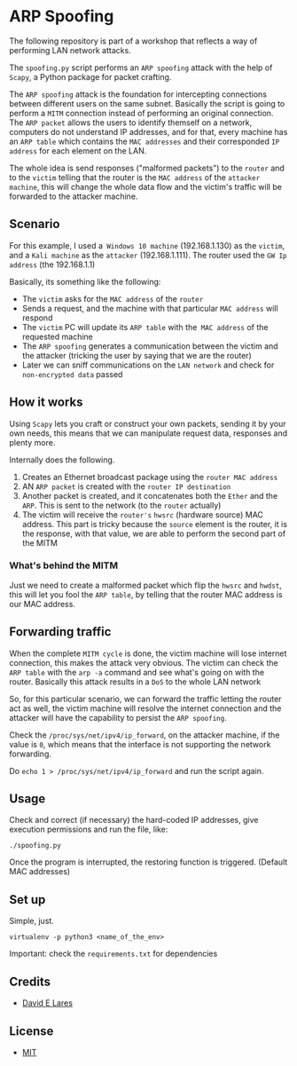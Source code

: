# ARP Spoofing

The following repository is part of a workshop that reflects a way of performing LAN network attacks.

The `spoofing.py` script performs an `ARP spoofing` attack with the help of `Scapy`, a Python package for packet crafting.

The `ARP spoofing` attack is the foundation for intercepting connections between different users on the same subnet. Basically the script is going to perform a `MITM` connection instead of performing an original connection. The `ARP packet` allows the users to identify themself on a network, computers do not understand IP addresses, and for that, every machine has an `ARP table` which contains the `MAC addresses` and their corresponded `IP address` for each element on the LAN.

The whole idea is send responses ("malformed packets") to the `router` and to the `victim` telling that the router is the `MAC address` of the `attacker machine`, this will change the whole data flow and the victim's traffic will be forwarded to the attacker machine.

## Scenario

For this example, I used a` Windows 10 machine` (192.168.1.130) as the `victim`, and a `Kali machine` as the `attacker` (192.168.1.111). The router used the `GW Ip address` (the 192.168.1.1)

Basically, its something like the following:

- The `victim` asks for the `MAC address` of the `router`
- Sends a request, and the machine with that particular `MAC address` will respond
- The `victim` PC will update its `ARP table` with the` MAC address` of the requested machine
- The `ARP spoofing` generates a communication between the victim and the attacker (tricking the user by saying that we are the router)
- Later we can sniff communications on the `LAN network` and check for `non-encrypted data` passed

## How it works

Using `Scapy` lets you craft or construct your own packets, sending it by your own needs, this means that we can manipulate request data, responses and plenty more.

Internally does the following.

1. Creates an Ethernet broadcast package using the `router MAC address`
2. AN `ARP packet` is created with the `router IP destination`
3. Another packet is created, and it concatenates both the `Ether` and the `ARP`. This is sent to the network (to the `router` actually)
4. The victim will receive the `router's` `hwsrc` (hardware source) MAC address.  This part is tricky because the `source` element is the router, it is the response, with that value, we are able to perform the second part of the MITM

### What's behind the MITM

Just we need to create a malformed packet which flip the `hwsrc` and `hwdst`, this will let you fool the `ARP table`, by telling that the router MAC address is our MAC address.

## Forwarding traffic

When the complete `MITM cycle` is done, the victim machine will lose internet connection, this makes the attack very obvious. The victim can check the `ARP table` with the `arp -a` command and see what's going on with the router. Basically this attack results in a `DoS` to the whole LAN network

So, for this particular scenario, we can forward the traffic letting the router act as well, the victim machine will resolve the internet connection and the attacker will have the capability to persist the `ARP spoofing`.

Check the `/proc/sys/net/ipv4/ip_forward`, on the attacker machine, if the value is `0`, which means that the interface is not supporting the network forwarding.

Do `echo 1 > /proc/sys/net/ipv4/ip_forward` and run the script again.


## Usage

Check and correct (if necessary) the hard-coded IP addresses, give execution permissions and run the file, like:

`./spoofing.py`

Once the program is interrupted, the restoring function is triggered. (Default MAC addresses)

## Set up

Simple, just.

`virtualenv -p python3 <name_of_the_env>`

Important: check the `requirements.txt` for dependencies

## Credits

 - [David E Lares](https://twitter.com/davidlares3)

## License

 - [MIT](https://opensource.org/licenses/MIT)
